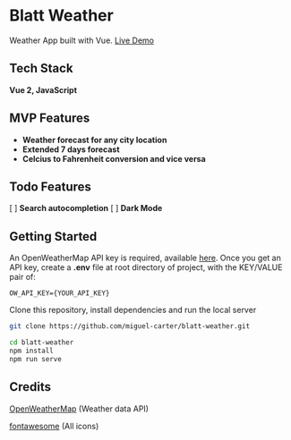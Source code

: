 # Blatt Weather

Weather App built with Vue.
[Live Demo](https://flamboyant-bartik-ea9218.netlify.app/)

## Tech Stack

**Vue 2, JavaScript**

## MVP Features

- **Weather forecast for any city location**
- **Extended 7 days forecast**
- **Celcius to Fahrenheit conversion and vice versa**

## Todo Features

[ ] **Search autocompletion**
[ ] **Dark Mode**

## Getting Started

An OpenWeatherMap API key is required, available [here](https://openweathermap.org/api).
Once you get an API key, create a **.env** file at root directory of project, with the KEY/VALUE pair of:

```
OW_API_KEY={YOUR_API_KEY}
```

Clone this repository, install dependencies and run the local server

```bash
git clone https://github.com/miguel-carter/blatt-weather.git
```

```bash
cd blatt-weather
npm install
npm run serve
```

## Credits

[OpenWeatherMap](https://openweathermap.org/ "OpenWeatherMap") (Weather data API)

[fontawesome](https://fontawesome.com/ "fontawesome") (All icons)
